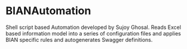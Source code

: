 # BIANAutomation
Shell script based Automation developed by Sujoy Ghosal. Reads Excel based information model into a series of configuration files and applies BIAN specific rules and autogenerates Swagger definitions.
